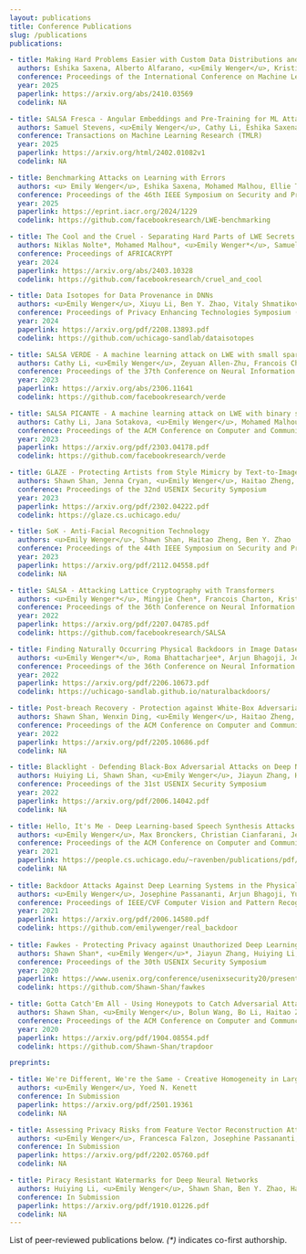 ```yaml
---
layout: publications
title: Conference Publications
slug: /publications
publications:

- title: Making Hard Problems Easier with Custom Data Distributions and Loss Regularization - A Case Study in Modular Arithmetic
  authors: Eshika Saxena, Alberto Alfarano, <u>Emily Wenger</u>, Kristin Lauter
  conference: Proceedings of the International Conference on Machine Learning (ICML)
  year: 2025
  paperlink: https://arxiv.org/abs/2410.03569
  codelink: NA

- title: SALSA Fresca - Angular Embeddings and Pre-Training for ML Attacks on LWE
  authors: Samuel Stevens, <u>Emily Wenger</u>, Cathy Li, Eshika Saxena, Francois Charton, Kristin Lauter
  conference: Transactions on Machine Learning Research (TMLR)
  year: 2025
  paperlink: https://arxiv.org/html/2402.01082v1
  codelink: NA

- title: Benchmarking Attacks on Learning with Errors
  authors: <u> Emily Wenger</u>, Eshika Saxena, Mohamed Malhou, Ellie Thieu, Kristin Lauter
  conference: Proceedings of the 46th IEEE Symposium on Security and Privacy (SP)
  year: 2025
  paperlink: https://eprint.iacr.org/2024/1229
  codelink: https://github.com/facebookresearch/LWE-benchmarking

- title: The Cool and the Cruel - Separating Hard Parts of LWE Secrets
  authors: Niklas Nolte*, Mohamed Malhou*, <u>Emily Wenger*</u>, Samuel Stevens, Cathy Li, Francois Charton, Kristin Lauter
  conference: Proceedings of AFRICACRYPT
  year: 2024
  paperlink: https://arxiv.org/abs/2403.10328 
  codelink: https://github.com/facebookresearch/cruel_and_cool

- title: Data Isotopes for Data Provenance in DNNs
  authors: <u>Emily Wenger</u>, Xiuyu Li, Ben Y. Zhao, Vitaly Shmatikov
  conference: Proceedings of Privacy Enhancing Technologies Symposium (PETS)
  year: 2024
  paperlink: https://arxiv.org/pdf/2208.13893.pdf
  codelink: https://github.com/uchicago-sandlab/dataisotopes

- title: SALSA VERDE - A machine learning attack on LWE with small sparse secrets
  authors: Cathy Li, <u>Emily Wenger</u>, Zeyuan Allen-Zhu, Francois Charton, Kristin Lauter
  conference: Proceedings of the 37th Conference on Neural Information Processing Systems (NeurIPS)
  year: 2023
  paperlink: https://arxiv.org/abs/2306.11641
  codelink: https://github.com/facebookresearch/verde

- title: SALSA PICANTE - A machine learning attack on LWE with binary secrets
  authors: Cathy Li, Jana Sotakova, <u>Emily Wenger</u>, Mohamed Malhou, Evrard Garcelon, Francois Charton, Kristin Lauter
  conference: Proceedings of the ACM Conference on Computer and Communications Security (CCS)
  year: 2023
  paperlink: https://arxiv.org/pdf/2303.04178.pdf
  codelink: https://github.com/facebookresearch/verde

- title: GLAZE - Protecting Artists from Style Mimicry by Text-to-Image Models
  authors: Shawn Shan, Jenna Cryan, <u>Emily Wenger</u>, Haitao Zheng, Rana Hanocka, Ben Y. Zhao
  conference: Proceedings of the 32nd USENIX Security Symposium
  year: 2023
  paperlink: https://arxiv.org/pdf/2302.04222.pdf
  codelink: https://glaze.cs.uchicago.edu/

- title: SoK - Anti-Facial Recognition Technology
  authors: <u>Emily Wenger</u>, Shawn Shan, Haitao Zheng, Ben Y. Zhao
  conference: Proceedings of the 44th IEEE Symposium on Security and Privacy (SP)
  year: 2023
  paperlink: https://arxiv.org/pdf/2112.04558.pdf
  codelink: NA

- title: SALSA - Attacking Lattice Cryptography with Transformers
  authors: <u>Emily Wenger*</u>, Mingjie Chen*, Francois Charton, Kristin Lauter
  conference: Proceedings of the 36th Conference on Neural Information Processing Systems (NeurIPS)
  year: 2022
  paperlink: https://arxiv.org/pdf/2207.04785.pdf
  codelink: https://github.com/facebookresearch/SALSA

- title: Finding Naturally Occurring Physical Backdoors in Image Datasets
  authors: <u>Emily Wenger*</u>, Roma Bhattacharjee*, Arjun Bhagoji, Josephine Passananti, Emilio Andere, Haitao Zheng, Ben Y. Zhao
  conference: Proceedings of the 36th Conference on Neural Information Processing Systems (NeurIPS)
  year: 2022
  paperlink: https://arxiv.org/pdf/2206.10673.pdf
  codelink: https://uchicago-sandlab.github.io/naturalbackdoors/

- title: Post-breach Recovery - Protection against White-Box Adversarial Examples for Leaked DNN Models
  authors: Shawn Shan, Wenxin Ding, <u>Emily Wenger</u>, Haitao Zheng, Ben Y. Zhao
  conference: Proceedings of the ACM Conference on Computer and Communications Security (CCS)
  year: 2022
  paperlink: https://arxiv.org/pdf/2205.10686.pdf
  codelink: NA

- title: Blacklight - Defending Black-Box Adversarial Attacks on Deep Neural Networks
  authors: Huiying Li, Shawn Shan, <u>Emily Wenger</u>, Jiayun Zhang, Haitao Zheng, Ben Y. Zhao
  conference: Proceedings of the 31st USENIX Security Symposium
  year: 2022
  paperlink: https://arxiv.org/pdf/2006.14042.pdf
  codelink: NA

- title: Hello, It's Me - Deep Learning-based Speech Synthesis Attacks in the Real World
  authors: <u>Emily Wenger</u>, Max Bronckers, Christian Cianfarani, Jenna Cryan, Angela Sha, Haitao Zheng, Ben Zhao
  conference: Proceedings of the ACM Conference on Computer and Communications Security (CCS)
  year: 2021
  paperlink: https://people.cs.uchicago.edu/~ravenben/publications/pdf/voiceml-ccs21.pdf
  codelink: NA
  
- title: Backdoor Attacks Against Deep Learning Systems in the Physical World
  authors: <u>Emily Wenger</u>, Josephine Passananti, Arjun Bhagoji, Yuanshun Yao, Haitao Zheng, Ben Y. Zhao
  conference: Proceedings of IEEE/CVF Computer Vision and Pattern Recognition Conference (CVPR)
  year: 2021
  paperlink: https://arxiv.org/pdf/2006.14580.pdf
  codelink: https://github.com/emilywenger/real_backdoor
  
- title: Fawkes - Protecting Privacy against Unauthorized Deep Learning Models
  authors: Shawn Shan*, <u>Emily Wenger</u>*, Jiayun Zhang, Huiying Li, Haitao Zheng, Ben Y. Zhao
  conference: Proceedings of the 30th USENIX Security Symposium
  year: 2020
  paperlink: https://www.usenix.org/conference/usenixsecurity20/presentation/shan
  codelink: https://github.com/Shawn-Shan/fawkes

- title: Gotta Catch'Em All - Using Honeypots to Catch Adversarial Attacks on Neural Networks
  authors: Shawn Shan, <u>Emily Wenger</u>, Bolun Wang, Bo Li, Haitao Zheng, Ben Y. Zhao
  conference: Proceedings of the ACM Conference on Computer and Communciations Security (CCS)
  year: 2020
  paperlink: https://arxiv.org/pdf/1904.08554.pdf
  codelink: https://github.com/Shawn-Shan/trapdoor

preprints:

- title: We're Different, We're the Same - Creative Homogeneity in Large Language Models
  authors: <u>Emily Wenger</u>, Yoed N. Kenett
  conference: In Submission
  paperlink: https://arxiv.org/pdf/2501.19361
  codelink: NA

- title: Assessing Privacy Risks from Feature Vector Reconstruction Attacks
  authors: <u>Emily Wenger</u>, Francesca Falzon, Josephine Passananti, Haitao Zheng, Ben Y. Zhao
  conference: In Submission
  paperlink: https://arxiv.org/pdf/2202.05760.pdf
  codelink: NA

- title: Piracy Resistant Watermarks for Deep Neural Networks
  authors: Huiying Li, <u>Emily Wenger</u>, Shawn Shan, Ben Y. Zhao, Haitao Zheng
  conference: In Submission
  paperlink: https://arxiv.org/pdf/1910.01226.pdf
  codelink: NA
---
```


List of peer-reviewed publications below. <em>(*)</em> indicates co-first authorship.
<br />
